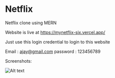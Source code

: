 # Netflix
Netflix clone using MERN

Website is live at https://mynetflix-six.vercel.app/

Just use this login credential to login to this website 

Email : ajay@gmail.com
password : 123456789

Screenshots:

![Alt text](https://i.postimg.cc/7LfxQs9D/Screenshot-639.png)
